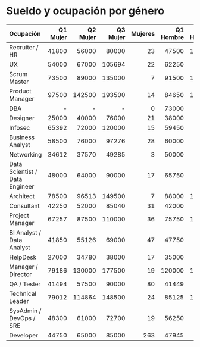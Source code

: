 # Sueldo y ocupación por género

| Ocupación                      |   Q1 Mujer |   Q2 Mujer |   Q3 Mujer |   Mujeres |   Q1 Hombre |   Q2 Hombre |   Q3 Hombre |   Hombres |
|:-------------------------------|-----------:|-----------:|-----------:|----------:|------------:|------------:|------------:|----------:|
| Recruiter / HR                 |      41800 |      56000 |      80000 |        23 |       47500 |      100000 |      110445 |        15 |
| UX                             |      54000 |      67000 |     105694 |        22 |       62250 |       74070 |       96250 |        24 |
| Scrum Master                   |      73500 |      89000 |     135000 |         7 |       91500 |      116353 |      150000 |        40 |
| Product Manager                |      97500 |     142500 |     193500 |        14 |       84650 |      102000 |      139000 |        39 |
| DBA                            |          - |          - |          - |         0 |       73000 |       91700 |      115843 |        55 |
| Designer                       |      25000 |      40000 |      76000 |        21 |       38000 |       50000 |       71400 |        36 |
| Infosec                        |      65392 |      72000 |     120000 |        15 |       59450 |       86000 |      114700 |        56 |
| Business Analyst               |      58500 |      76000 |      97276 |        28 |       60000 |       75000 |       91530 |        83 |
| Networking                     |      34612 |      37570 |      49285 |         3 |       50000 |       73000 |       97000 |       121 |
| Data Scientist / Data Engineer |      48000 |      64000 |      90000 |        17 |       65750 |       93150 |      122000 |       116 |
| Architect                      |      78500 |      96513 |     149500 |         7 |       88000 |      127000 |      159000 |       133 |
| Consultant                     |      42250 |      52000 |      85040 |        31 |       42000 |       61320 |       94312 |       110 |
| Project Manager                |      67257 |      87500 |     110000 |        36 |       75750 |      100000 |      130000 |       139 |
| BI Analyst / Data Analyst      |      41850 |      55126 |      69000 |        47 |       47750 |       71750 |       99000 |       130 |
| HelpDesk                       |      27000 |      34780 |      38000 |        17 |       35000 |       43000 |       55000 |       188 |
| Manager / Director             |      79186 |     130000 |     177500 |        19 |      120000 |      165000 |      225000 |       201 |
| QA / Tester                    |      41494 |      57500 |      90000 |        80 |       41449 |       64000 |       95000 |       185 |
| Technical Leader               |      79012 |     114864 |     148500 |        24 |       85125 |      114500 |      155500 |       318 |
| SysAdmin / DevOps / SRE        |      48300 |      61000 |      72700 |        19 |       56250 |       80000 |      110000 |       551 |
| Developer                      |      44750 |      65000 |      85000 |       263 |       47945 |       70000 |      101000 |      1953 |

